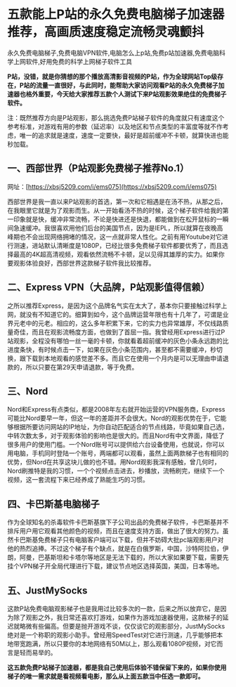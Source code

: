 # 五款能上P站的永久免费电脑梯子加速器推荐，高画质速度稳定流畅灵魂颤抖
永久免费电脑梯子,免费电脑VPN软件,电脑怎么上p站,免费p站加速器,免费电脑科学上网软件,好用免费的科学上网梯子软件工具

**P站，没错，就是你猜想的那个播放高清影音视频的P站，作为全球网站Top级存在，P站的流量一直很好，与此同时，能帮助大家访问观看P站的永久免费梯子加速器也格外重要，今天给大家推荐五款个人测试下来P站观影效果绝佳的免费梯子软件。**

注：既然推荐方向是P站观影，那么挑选免费P站梯子软件的角度就只有速度这个参考标准，对游戏有用的参数（延迟率）以及地区和节点类型的丰富度等就不作考虑，唯一的追求就是速度，速度一定要快，最好是超前缓冲不卡顿，就算快进也能秒加载。

## 一、西部世界（P站观影免费梯子推荐No.1）

网址：[https://xbsj5209.com/i/ems075](https://xbsj5209.com/i/ems075)

西部世界是我一直以来P站观影的首选，第一次和它相遇是在汤不热，从那之后，在我眼里它就是为了观影而生。从一开始看汤不热的时候，这个梯子软件给我的第一印象就是快，缓冲非常流畅，不论是快进还是快退，都能做到在松开鼠标的一瞬间急速缓冲。我很喜欢用他们后台的美国节点，因为是IEPL，所以就算在夜晚高峰期也不会出现网络拥堵的情况，这一点就非常人性化。之前有用Youtube对它进行测速，进站默认清晰度是1080P，已经比很多免费梯子软件都要优秀了，而且选择最高的4K超高清视频，观看依然流畅不卡顿，足以见得其雄厚的实力。如果你要观影体验良好，西部世界这款梯子软件我比较推荐。

## 二、Express VPN（大品牌，P站观影值得信赖）

之所以推荐Express，是因为这个品牌名气实在太大了，基本你只要接触过科学上网，就没有不知道它的。细算到如今，这个品牌运营年限也有十几年了，可谓是业界元老中的元老。相应的，这么多年积累下来，它的实力也异常雄厚，不仅线路质量奇佳，而且在观影流畅度方面，也做到了首屈一指。我曾经用Express进行过P站观影，全程没有哪怕一丝一毫的卡顿，你就看着超前缓冲的灰色小条永远跑的比进度条快，有时候点击一下，如果在灰色小条范围内，甚至都不需要缓冲，秒切换，跟下载到本地观看的感觉差不多。而且它在使用一个月内是可以无理由申请退款的，所以只要在第29天申请退款，等于免费。

## 三、Nord

Nord和Express有点类似，都是2008年左右就开始运营的VPN服务商，Express可能比Nord要早一年，但这一年的差距并不会很大。Nord的观影优势在于，它能够根据所要访问网站的IP地址，为你自动匹配适合的节点线路，毕竟如果自己选，中转次数太多，对于观影体验的影响也是很大的。而且Nord有中文界面，降低了很多用户的使用门槛。一个Nord账号可以提供给六台设备使用，也就说，你可以用电脑，手机同时登陆一个账号，两端都可以观看，虽然上面两款梯子也有相同的优势，但Nord在共享这块儿做的也不错。用Nord观影我深有感触，曾几何时，Nord刷推特是我的习惯，一个个视频点击进去，秒播放，流畅刷完，继续下一个视频，这一套流程下来已经养成了熟能生巧的习惯。

## 四、卡巴斯基电脑梯子

作为全球知名的杀毒软件卡巴斯基旗下子公司出品的免费梯子软件，卡巴斯基并不排斥用户用它观看其他颜色的视频，而且在速度支持方面，做出了很大的努力。虽然卡巴斯基免费梯子只有电脑客户端可以下载，但并不妨碍大批pc端观影用户对他的热烈追捧。不过这个梯子有个缺点，就是在白俄罗斯，中国，沙特阿拉伯，伊朗，阿曼，巴基斯坦和卡塔尔等地区是无法下载的，所以大家如果要下载，需要先挂个VPN梯子开全局代理进行下载，建议节点地区选择英国，美国，日本等地。

## 五、JustMySocks

这款P站免费电脑观影梯子也是我用过比较多次的一款，后来之所以放弃它，是因为除了观影之外，我日常还喜欢打游戏，如果作为游戏加速器使用，这款梯子的延迟就略微有些偏高。但要是抛开游戏不谈，仅仅谈它的观影部分，JustMySocks绝对是一个称职的观影小助手。曾经用SpeedTest对它进行测速，几乎能够把本地带宽跑满，所以只要你的本地网络有50M以上，那么观看1080P视频，对它而言是轻而易举的。

**这五款免费P站梯子加速器，都是我自己使用后体验不错保留下来的，如果你使用梯子的唯一需求就是看视频看电影，那么从上面五款当中任选一款即可。**
